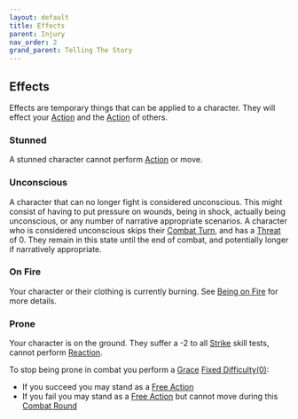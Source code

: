```yaml
---
layout: default
title: Effects
parent: Injury
nav_order: 2
grand_parent: Telling The Story
---
```

## Effects
Effects are temporary things that can be applied to a character. They will effect your [Action](Terminology#Action) and the [Action](Terminology#Action) of others.

### Stunned
A stunned character cannot perform [Action](Terminology#Action) or move.

### Unconscious
A character that can no longer fight is considered unconscious. This might consist of having to put pressure on wounds, being in shock, actually being unconscious, or any number of narrative appropriate scenarios. A character who is considered unconscious skips their [Combat Turn](Terminology#Combat%20Turn), and has a [Threat](Stats#Threat) of 0. They remain in this state until the end of combat, and potentially longer if narratively appropriate.

### On Fire
Your character or their clothing is currently burning. See [Being on Fire](Injury#Being%20on%20Fire) for more details.

### Prone
Your character is on the ground. They suffer a -2 to all [Strike](Strength#Strike) skill tests, cannot perform [Reaction](Terminology#Reaction).

To stop being prone in combat you perform a [Grace](Agility#Grace) [Fixed Difficulty(0)](Skills#Fixed%20Difficulty):
* If you succeed you may stand as a [Free Action](Terminology#Free%20Action)
* If you fail you may stand as a [Free Action](Terminology#Free%20Action) but cannot move during this [Combat Round](Terminology#Combat%20Round)